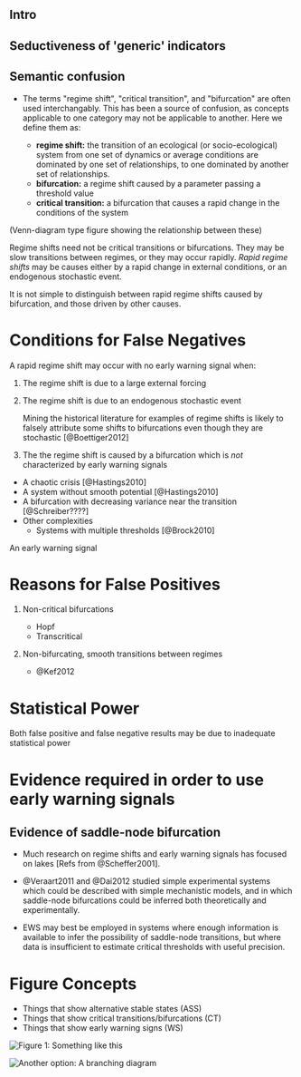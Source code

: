 

## Intro

## Seductiveness of 'generic' indicators

## Semantic confusion

 - The terms "regime shift", "critical transition", and "bifurcation" are often used interchangably.  This has been a source of confusion, as concepts applicable to one category may not be applicable to another.  Here we define them as:

    - **regime shift:** the transition of an ecological (or socio-ecological) system from one set of dynamics or average conditions are dominated by one set of relationships, to one dominated by another set of relationships.
    - **bifurcation:** a regime shift caused by a parameter passing a threshold value
    - **critical transition:** a bifurcation that causes a rapid change in the conditions of the system

(Venn-diagram type figure showing the relationship between these)

Regime shifts need not be critical transitions or bifurcations.  They may be slow transitions between regimes, or they may occur rapidly.  *Rapid regime shifts* may be causes either by a rapid change in external conditions, or an endogenous stochastic event.

It is not simple to distinguish between rapid regime shifts caused by bifurcation, and those driven by other causes.

# Conditions for False Negatives

A rapid regime shift may occur with no early warning signal when:

1.  The regime shift is due to a large external forcing
2.  The regime shift is due to an endogenous stochastic event
        
    Mining the historical literature for examples of regime shifts is likely to falsely attribute some shifts to bifurcations even though they are stochastic [@Boettiger2012]
    
3.  The the regime shift is caused by a bifurcation which is *not* characterized by early warning signals

  - A chaotic crisis [@Hastings2010]
  - A system without smooth potential [@Hastings2010]
  - A bifurcation with decreasing variance near the transition [@Schreiber????]
  - Other complexities
    - Systems with multiple thresholds [@Brock2010]

An early warning signal 

# Reasons for False Positives

1. Non-critical bifurcations

   - Hopf
   - Transcritical

2. Non-bifurcating, smooth transitions between regimes

   - @Kef2012

     

# Statistical Power

Both false positive and false negative results may be due to inadequate statistical power

# Evidence required in order to use early warning signals

## Evidence of saddle-node bifurcation

 - Much research on regime shifts and early warning signals has focused on lakes [Refs from @Scheffer2001].
 - @Veraart2011 and @Dai2012 studied simple experimental systems which could be described with simple mechanistic models, and in which saddle-node bifurcations could be inferred both theoretically and experimentally. 

 - EWS may best be employed in systems where enough information is available to infer the possibility of saddle-node transitions, but where data is insufficient to estimate critical thresholds with useful precision.

# Figure Concepts

- Things that show alternative stable states (ASS)
- Things that show critical transitions/bifurcations (CT)
- Things that show early warning signs (WS)

![Figure 1: Something like this](https://lh6.googleusercontent.com/-Nkn8N_bNgNU/UHXb0U6PU6I/AAAAAAAACNM/c-L3tuzcLlg/s640/2012-10-10_13-01-19_117.jpg)

![Another option: A branching diagram](http://dl.dropbox.com/u/3356641/blogstuff/Photo-2012.11.08-15.33.10.jpg)

